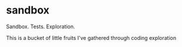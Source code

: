 sandbox
=======

Sandbox. Tests. Exploration.

This is a bucket of little fruits I've gathered through coding exploration